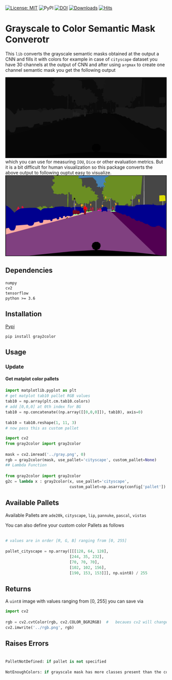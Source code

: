 [![License: MIT](https://img.shields.io/badge/License-MIT-yellow.svg)](https://opensource.org/licenses/MIT) ![PyPI](https://img.shields.io/pypi/v/five?color=green&label=pypi%20project) [![DOI](https://zenodo.org/badge/357129295.svg)](https://zenodo.org/badge/latestdoi/357129295) [![Downloads](https://pepy.tech/badge/gray2color)](https://pepy.tech/project/gray2color) [![Hits](https://hits.seeyoufarm.com/api/count/incr/badge.svg?url=https%3A%2F%2Fgithub.com%2FMr-TalhaIlyas%2FConverting-Grayscale-Semantic-Masks-to-Color&count_bg=%2379C83D&title_bg=%23555555&icon=&icon_color=%23E7E7E7&title=hits&edge_flat=false)](https://hits.seeyoufarm.com)
# Grayscale to Color Semantic Mask Converotr

This `lib` converts the grayscale semantic masks obtained at the output a CNN and fills it with colors for example in case of 
`cityscape` dataset you have 30 channels at the output of CNN and after using `argmax` to create one channel semantic mask you
get the following output

![alt text](https://github.com/Mr-TalhaIlyas/Converting-Grayscale-Semantic-Masks-to-Color/blob/master/screens/gray.png)
which you can use for measuring `IOU`, `Dice` or other evaluation metrics. But it is a bit difficult for human visualization so this package 
converts the above output to following ouptut easy to visualize.
![alt text](https://github.com/Mr-TalhaIlyas/Converting-Grayscale-Semantic-Masks-to-Color/blob/master/screens/rgb.png)

## Dependencies

```
numpy
cv2
tensorflow
python >= 3.6
```

## Installation
[Pypi](https://pypi.org/project/gray2color/)
```
pip install gray2color
```

## Usage
### Update
#### Get matplot color pallets

```python
import matplotlib.pyplot as plt
# get matplot tab10 pallet RGB values
tab10 = np.array(plt.cm.tab10.colors)
# add [0,0,0] at 0th index for BG
tab10 = np.concatenate((np.array([[0,0,0]]), tab10), axis=0)

tab10 = tab10.reshape(1, 11, 3)
# now pass this as custom pallet

```

```python
import cv2
from gray2color import gray2color

mask = cv2.imread('../gray.png', 0)
rgb = gray2color(mask, use_pallet='cityscape', custom_pallet=None)
## Lambda Function

from gray2color import gray2color
g2c = lambda x : gray2color(x, use_pallet='cityscape',
                            custom_pallet=np.asarray(config['pallet']).reshape(1,-1,3)/255)
```
## Available Pallets
Available Pallets are `ade20k`, `cityscape`, `lip`, `pannuke`, `pascal`, `vistas`

You can also define your custom color Pallets as follows

```python

# values are in order [R, G, B] ranging from [0, 255]

pallet_cityscape = np.array([[[128, 64, 128],
                            [244, 35, 232],
                            [70, 70, 70],
                            [102, 102, 156],
                            [190, 153, 153]]], np.uint8) / 255
```

## Returns

A `uint8` image with values ranging from [0, 255] you can save via

```python
import cv2

rgb = cv2.cvtColor(rgb, cv2.COLOR_BGR2RGB)  #   becaues cv2 will change color channels before writing
cv2.imwrite('../rgb.png', rgb)
```


## Raises Errors

```python

PalletNotDefined: if pallet is not specified

NotEnoughColors: if grayscale mask has more classes present than the colors in the pallet

```

